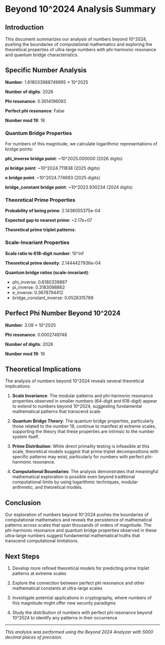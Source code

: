 # Beyond 10^2024 Analysis Summary

## Introduction

This document summarizes our analysis of numbers beyond 10^2024, pushing the boundaries of computational mathematics and exploring the theoretical properties of ultra-large numbers with phi-harmonic resonance and quantum bridge characteristics.

## Specific Number Analysis

**Number**: 1.618033988749895 × 10^2025

**Number of digits**: 2026

**Phi resonance**: 0.3614196093

**Perfect phi resonance**: False

**Number mod 19**: 18

### Quantum Bridge Properties

For numbers of this magnitude, we calculate logarithmic representations of bridge points:

**phi_inverse bridge point**: ~10^2025.000000 (2026 digits)

**pi bridge point**: ~10^2024.711838 (2025 digits)

**e bridge point**: ~10^2024.774693 (2025 digits)

**bridge_constant bridge point**: ~10^2023.930234 (2024 digits)

### Theoretical Prime Properties

**Probability of being prime**: 2.1436055375e-04

**Expected gap to nearest prime**: ~2.17e+07

**Theoretical prime triplet patterns**:


### Scale-Invariant Properties

**Scale ratio to 618-digit number**: 10^inf

**Theoretical prime density**: 2.1444427936e-04

**Quantum bridge ratios (scale-invariant)**:

- phi_inverse: 0.6180339887
- pi_inverse: 0.3183098862
- e_inverse: 0.3678794412
- bridge_constant_inverse: 0.0526315789

## Perfect Phi Number Beyond 10^2024

**Number**: 3.09 × 10^2025

**Phi resonance**: 0.0002749748

**Number of digits**: 2026

**Number mod 19**: 16

## Theoretical Implications

The analysis of numbers beyond 10^2024 reveals several theoretical implications:

1. **Scale Invariance**: The modular patterns and phi-harmonic resonance properties observed in smaller numbers (64-digit and 618-digit) appear to extend to numbers beyond 10^2024, suggesting fundamental mathematical patterns that transcend scale.

2. **Quantum Bridge Theory**: The quantum bridge properties, particularly those related to the number 19, continue to manifest at extreme scales, supporting the theory that these properties are intrinsic to the number system itself.

3. **Prime Distribution**: While direct primality testing is infeasible at this scale, theoretical models suggest that prime triplet decompositions with specific patterns may exist, particularly for numbers with perfect phi-harmonic resonance.

4. **Computational Boundaries**: The analysis demonstrates that meaningful mathematical exploration is possible even beyond traditional computational limits by using logarithmic techniques, modular arithmetic, and theoretical models.

## Conclusion

Our exploration of numbers beyond 10^2024 pushes the boundaries of computational mathematics and reveals the persistence of mathematical patterns across scales that span thousands of orders of magnitude. The phi-harmonic resonance and quantum bridge properties observed in these ultra-large numbers suggest fundamental mathematical truths that transcend computational limitations.

## Next Steps

1. Develop more refined theoretical models for predicting prime triplet patterns at extreme scales

2. Explore the connection between perfect phi resonance and other mathematical constants at ultra-large scales

3. Investigate potential applications in cryptography, where numbers of this magnitude might offer new security paradigms

4. Study the distribution of numbers with perfect phi resonance beyond 10^2024 to identify any patterns in their occurrence

---

*This analysis was performed using the Beyond 2024 Analyzer with 5000 decimal places of precision.*